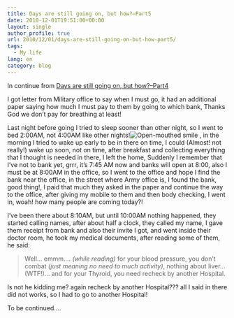 ```yaml
---
title: Days are still going on, but how?–Part5
date: 2010-12-01T19:51:00+00:00
layout: single
author_profile: true
url: 2010/12/01/days-are-still-going-on-but-how-part5/
tags:
  - My life
lang: en
category: blog
---
```

In continue from [Days are still going on, but how?–Part4](/2010/11/29/days-are-still-going-on-but-how-part4/ "Days are still going on, but how?–Part4")

I got letter from Military office to say when I must go, it had an additional paper saying how much I must pay to them by going to which bank, Thanks God we don’t pay for breathing at least!

Last night before going I tried to sleep sooner than other night, so I went to bed 2:00AM, not 4:00AM like other nights!![Open-mouthed smile](http://lh4.ggpht.com/_vaUVXcmC3OI/TPanVWzIhPI/AAAAAAAADUk/bcfTbLic9xI/wlEmoticon-openmouthedsmile%5B2%5D.png?imgmax=800) , in the morning I tried to wake up early to be in there on time, I could (Almost! not really!) wake up soon, not on time, after breakfast and collecting everything that I thought is needed in there, I left the home, Suddenly I remember that I’ve not to bank yet, grrr, it’s 7:45 AM now and banks will open at 8:00, also I must be at 8:00AM in the office, so I went to the office and hope I find the bank near the office, in the street where Army office is, I found the bank, good thing!, I paid that much they asked in the paper and continue the way to the office, after giving my mobile to them and then body checking, I went in, woah! how many people are coming today?!

I’ve been there about 8:10AM, but until 10:00AM nothing happened, they started calling names, after about half a clock, they called my name, I gave them receipt from bank and also their invite I got, and went inside their doctor room, he took my medical documents, after reading some of them, he said:

> Well… emmm…. _(while reading)_ for your blood pressure, you don’t combat _(just meaning no need to much activity)_, nothing about liver…(WTF!)… and for your Thyroid, you need recheck by another Hospital.

Is not he kidding me? again recheck by another Hospital??? all I said in there did not works, so I had to go to another Hospital!

To be continued….